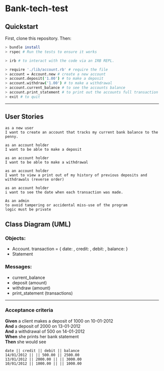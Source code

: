 # Bank-tech-test

## Quickstart

First, clone this repository. Then:

```bash
> bundle install
> rspec # Run the tests to ensure it works

> irb # to interact with the code via an IRB REPL.
```

```bash
> require './lib/account.rb' # require the file
> account = Account.new # create a new account
> account.deposit('1.00') # to make a deposit
> account.withdraw('1.00') # to make a withdrawal
> account.current_balance # to see the accounts balance
> account.print_statement # to print out the accounts full transaction history
> exit # to quit

```


----------
## User Stories

```
as a new user
I want to create an account that tracks my current bank balance to the penny.

as an account holder
I want to be able to make a deposit

as an account holder
I want to be able to make a withdrawal

as an account holder
I want to view a print out of my history of previous deposits and withdrawals (reverse order)

as an account holder
i want to see the date when each transaction was made.

As an admin
to avoid tampering or accidental miss-use of the program
logic must be private

```
## Class Diagram (UML)
### Objects:
- Account. transaction = { date: , credit: , debit: , balance: }
- Statement

### Messages:
- current_balance
- deposit (amount)
- withdraw (amount)
- print_statement (transactions)

-------------
### Acceptance criteria

  **Given** a client makes a deposit of 1000 on 10-01-2012  
  **And** a deposit of 2000 on 13-01-2012  
  **And** a withdrawal of 500 on 14-01-2012  
  **When** she prints her bank statement  
  **Then** she would see

  ```
  date || credit || debit || balance
  14/01/2012 || || 500.00 || 2500.00
  13/01/2012 || 2000.00 || || 3000.00
  10/01/2012 || 1000.00 || || 1000.00
  ```

